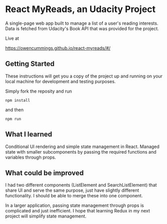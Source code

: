 # React MyReads, an Udacity Project

A single-page web app built to manage a list of a user's reading interests. Data is fetched from Udacity's Book API that was provided for the project.

Live at 

<https://owencummings.github.io/react-myreads/#/>



## Getting Started

These instructions will get you a copy of the project up and running on your local machine for development and testing purposes. 

Simply fork the reposity and run 

```
npm install 
```

and then 

``` 
npm run 
```


## What I learned

Conditional UI rendering and simple state management in React. Managed state with smaller subcomponents by passing the required functions and variables through props.


## What could be improved

I had two different components (ListElement and SearchListElement) that share UI and serve the same purpose, just have slightly different functionality. I should be able to merge these into one component.

In a larger application, passing state management through props is complicated and just inefficient. I hope that learning Redux in my next project will simplify state management.

